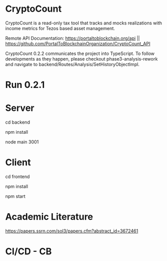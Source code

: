 # CryptoCount
CryptoCount is a read-only tax tool that tracks and mocks realizations with income metrics for Tezos based asset management.

Remote API Documentation: https://portaltoblockchain.org/api || https://github.com/PortalToBlockchainOrganization/CryptoCount_API

CryptoCount 0.2.2 communicates the project into TypeScript. To follow developments as they happen, please checkout phase3-analysis-rework and navigate to backend/Routes/Analysis/SetHistoryObjectImpl.

# Run 0.2.1

# Server
cd backend

npm install

node main 3001

# Client

cd frontend

npm install 

npm start

# Academic Literature

https://papers.ssrn.com/sol3/papers.cfm?abstract_id=3672461

# CI/CD - CB
